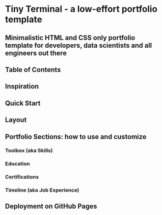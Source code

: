 # Tiny Terminal - a low-effort portfolio template
## Minimalistic HTML and CSS only portfolio template for developers, data scientists and all engineers out there

## Table of Contents

## Inspiration

## Quick Start

## Layout

## Portfolio Sections: how to use and customize

### Toolbox (aka Skills) 
### Education 
### Certifications
### Timeline (aka Job Experience) 

## Deployment on GitHub Pages
